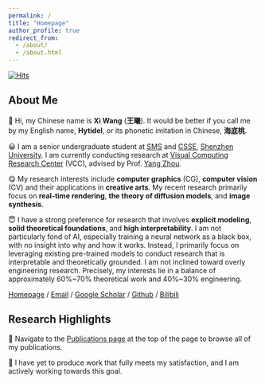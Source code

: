 ```yaml
---
permalink: /
title: "Homepage"
author_profile: true
redirect_from: 
  - /about/
  - /about.html
---
```


[![Hits](https://hits.seeyoufarm.com/api/count/incr/badge.svg?url=https%3A%2F%2Fhytidel.github.io&count_bg=%23FACDFF&title_bg=%23C171B8&icon=apachecassandra.svg&icon_color=%235F1F56&title=Visit&edge_flat=false)](https://hits.seeyoufarm.com)

## About Me

🤣 Hi, my Chinese name is **Xi Wang** (**王曦**). 
It would be better if you call me by my English name, **Hytidel**, or its phonetic imitation in Chinese, **海底桃**.

😀 I am a senior undergraduate student at [SMS](https://math.szu.edu.cn/) and [CSSE](https://csse.szu.edu.cn/), [Shenzhen University](https://www.szu.edu.cn/). 
I am currently conducting research at [Visual Computing Research Center](https://vcc.tech) (VCC), advised by Prof. [Yang Zhou](https://zhouyangvcc.github.io/). 

😋 My research interests include **computer graphics** (CG), **computer vision** (CV) and their applications in **creative arts**. My recent research primarily focus on **real-time rendering**, **the theory of diffusion models**, and **image synthesis**. 

😇 I have a strong preference for research that involves **explicit modeling**, **solid theoretical foundations**, and **high interpretability**. 
I am not particularly fond of AI, especially training a neural network as a black box, with no insight into why and how it works. 
Instead, I primarily focus on leveraging existing pre-trained models to conduct research that is interpretable and theoretically grounded. 
I am not inclined toward overly engineering research.
Precisely, my interests lie in a balance of approximately 60%~70% theoretical work and 40%~30% engineering.

[Homepage](https://hytidel.github.io/) / [Email](mailto:hytidel333@gmail.com) / [Google Scholar](https://scholar.google.com/citations?user=fVdwWy0AAAAJ) / [Github](https://github.com/hytidel) / [Bilibili](https://space.bilibili.com/382329676)

## Research Highlights

🧐 Navigate to the [Publications page](https://hytidel.github.io//publications) at the top of the page to browse all of my publications. 

💪 I have yet to produce work that fully meets my satisfaction, and I am actively working towards this goal. 
